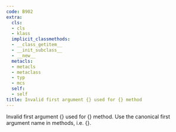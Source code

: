 ```yaml
---
code: B902
extra:
  cls:
  - cls
  - klass
  implicit_classmethods:
  - __class_getitem__
  - __init_subclass__
  - __new__
  metacls:
  - metacls
  - metaclass
  - typ
  - mcs
  self:
  - self
title: Invalid first argument {} used for {} method
---
```


Invalid first argument {} used for {} method. Use the canonical first argument name in methods, i.e. {}.
